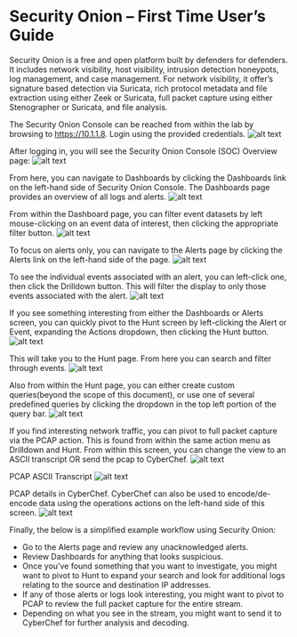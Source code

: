 # Security Onion – First Time User’s Guide
Security Onion is a free and open platform built by defenders for defenders. It includes network visibility, host visibility, intrusion detection honeypots, log management, and case management. For network visibility, it offer’s signature based detection via Suricata, rich protocol metadata and file extraction using either Zeek or Suricata, full packet capture using either Stenographer or Suricata, and file analysis.

The Security Onion Console can be reached from within the lab by browsing to https://10.1.1.8. Login using the provided credentials. 
![alt text](/Images/SO_login.jpg "SO Login")

After logging in, you will see the Security Onion Console (SOC) Overview page:
![alt text](/Images/SOC_overview.jpeg "SO Overview")

From here, you can navigate to Dashboards by clicking the Dashboards link on the left-hand side of Security Onion Console. The Dashboards page provides an overview of all logs and alerts. 
![alt text](/Images/SO-Dashboard.jpeg "SO Dashboard")

From within the Dashboard page, you can filter event datasets by left mouse-clicking on an event data of interest, then clicking the appropriate filter button.
![alt text](/Images/SO_dashboard_filter.png "SO Dashboard Filter")

To focus on alerts only, you can navigate to the Alerts page by clicking the Alerts link on the left-hand side of the page.
![alt text](/Images/SO_alerts.jpeg "SO Alerts")

To see the individual events associated with an alert, you can left-click one, then click the Drilldown button. This will filter the display to only those events associated with the alert.
![alt text](/Images/SO_event_drilldown.png "SO Drilldown")

If you see something interesting from either the Dashboards or Alerts screen, you can quickly pivot to the Hunt screen by left-clicking the Alert or Event, expanding the Actions dropdown, then clicking the Hunt button.
![alt text](/Images/SO_event_hunt.png "SO Event Hunt")

This will take you to the Hunt page. From here you can search and filter through events.
![alt text](/Images/SO_hunt.jpeg "SO Hunt")

Also from within the Hunt page, you can either create custom queries(beyond the scope of this document), or use one of several predefined queries by clicking the dropdown in the top left portion of the query bar.
![alt text](/Images/SO_query_dropdown.png "SO Query Dropdown")

If you find interesting network traffic, you can pivot to full packet capture via the PCAP action. This is found from within the same action menu as Drilldown and Hunt. From within this screen, you can change the view to an ASCII transcript OR send the pcap to CyberChef.
![alt text](/Images/SO_pcap.jpeg "SO PCAP Action")

PCAP ASCII Transcript
![alt text](/Images/SO_pcap_details.jpeg "SO PCAP Details")

PCAP details in CyberChef. CyberChef can also be used to encode/de-encode data using the operations actions on the left-hand side of this screen.
![alt text](/Images/SO_cyberchef.jpeg "SO CyberChef")

Finally, the below is a simplified example workflow using Security Onion:
- Go to the Alerts page and review any unacknowledged alerts.
- Review Dashboards for anything that looks suspicious.
- Once you’ve found something that you want to investigate, you might want to pivot to Hunt to expand your search and look for additional logs relating to the source and destination IP addresses.
- If any of those alerts or logs look interesting, you might want to pivot to PCAP to review the full packet capture for the entire stream.
- Depending on what you see in the stream, you might want to send it to CyberChef for further analysis and decoding.




